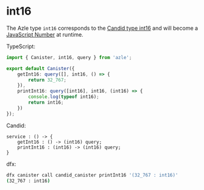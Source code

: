 # int16

The Azle type `int16` corresponds to the [Candid type int16](https://internetcomputer.org/docs/current/references/candid-ref#type-natn-and-intn) and will become a [JavaScript Number](https://developer.mozilla.org/en-US/docs/Web/JavaScript/Reference/Global_Objects/Number) at runtime.

TypeScript:

```typescript
import { Canister, int16, query } from 'azle';

export default Canister({
    getInt16: query([], int16, () => {
        return 32_767;
    }),
    printInt16: query([int16], int16, (int16) => {
        console.log(typeof int16);
        return int16;
    })
});
```

Candid:

```
service : () -> {
    getInt16 : () -> (int16) query;
    printInt16 : (int16) -> (int16) query;
}
```

dfx:

```bash
dfx canister call candid_canister printInt16 '(32_767 : int16)'
(32_767 : int16)
```
